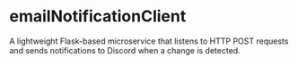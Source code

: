 # emailNotificationClient
A lightweight Flask-based microservice that listens to HTTP POST requests and sends notifications to Discord when a change is detected.

